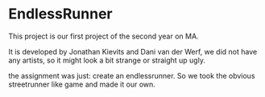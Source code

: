# EndlessRunner

This project is our first project of the second year on MA.

It is developed by Jonathan Kievits and Dani van der Werf, we did not have any artists, so it might look a bit strange or straight up ugly.

the assignment was just: create an endlessrunner. So we took the obvious streetrunner like game and made it our own.

